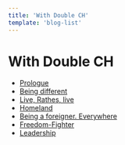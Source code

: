```yaml
---
title: 'With Double CH'
template: 'blog-list'
---
```


With Double CH
===

- [Prologue](/)
- [Being different](/)
- [Live, Rathes, live](/)
- [Homeland](/)
- [Being a foreigner. Everywhere](/)
- [Freedom-Fighter](/)
- [Leadership](/)